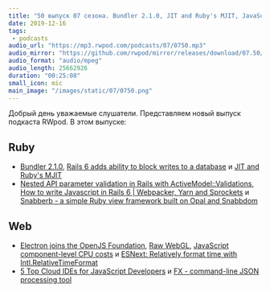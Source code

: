 ```yaml
---
title: "50 выпуск 07 сезона. Bundler 2.1.0, JIT and Ruby's MJIT, JavaScript component-level CPU costs, Snabberb, FX и прочее"
date: 2019-12-16
tags:
 - podcasts
audio_url: "https://mp3.rwpod.com/podcasts/07/0750.mp3"
audio_mirror: "https://github.com/rwpod/mirror/releases/download/07.50/0750.mp3"
audio_format: "audio/mpeg"
audio_length: 25662926
duration: "00:25:08"
small_icon: mic
main_image: "/images/static/07/0750.png"
---
```


Добрый день уважаемые слушатели. Представляем новый выпуск подкаста RWpod. В этом выпуске:

## Ruby

 - [Bundler 2.1.0](https://github.com/bundler/bundler/releases/v2.1.0), [Rails 6 adds ability to block writes to a database](https://blog.saeloun.com/2019/12/10/rails-block-writes-to-database-connection-while-prevent-writes) и [JIT and Ruby's MJIT](http://engineering.appfolio.com/appfolio-engineering/2019/7/18/jit-and-rubys-mjit)
 - [Nested API parameter validation in Rails with ActiveModel::Validations](https://blog.kalina.tech/2019/12/nested-api-parameter-validation-in-rails.html), [How to write Javascript in Rails 6 &#124; Webpacker, Yarn and Sprockets](https://blog.capsens.eu/how-to-write-javascript-in-rails-6-webpacker-yarn-and-sprockets-cdf990387463) и [Snabberb - a simple Ruby view framework built on Opal and Snabbdom](https://github.com/tobymao/snabberb)

## Web

 - [Electron joins the OpenJS Foundation](https://openjsf.org/blog/2019/12/11/electron-joins-the-openjs-foundation/), [Raw WebGL](https://alain.xyz/blog/raw-webgl), [JavaScript component-level CPU costs](https://calendar.perfplanet.com/2019/javascript-component-level-cpu-costs/) и [ESNext: Relatively format time with Intl.RelativeTimeFormat](https://www.bram.us/2019/12/09/esnext-relatively-format-time-with-intl-relativetimeformat/)
 - [5 Top Cloud IDEs for JavaScript Developers](https://blog.bitsrc.io/5-top-cloud-ides-for-javascript-developers-62ee672c6e88) и [FX - command-line JSON processing tool](https://github.com/antonmedv/fx)

<!--more-->
